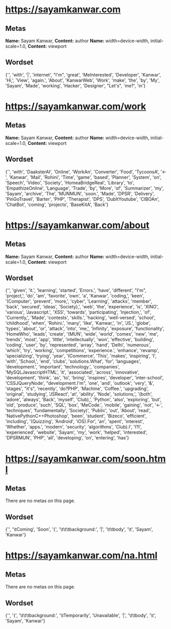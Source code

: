 # https://sayamkanwar.com

## Metas

**Name:** Sayam Kanwar, **Content:** author
**Name:** width=device-width, initial-scale=1.0, **Content:** viewport


## Wordset

{'', 'with', '|', 'internet', "I'm", 'great', 'MeInterested', 'Developer', 'Kanwar', 'Hi,', 'View', 'again.', 'About', 'KanwarWeb', 'Work', 'make', 'the', 'by', 'My', 'Sayam', 'Made', 'working', 'Hacker', 'Designer', "Let's", 'me?', 'in'}


# https://sayamkanwar.com/work

## Metas

**Name:** Sayam Kanwar, **Content:** author
**Name:** width=device-width, initial-scale=1.0, **Content:** viewport


## Wordset

{'', 'with', 'DaaksterAI', 'Online', 'WorkAn', 'Converter', 'Food', 'TycoonsA', '<-', 'Kanwar', 'Mail', 'Rohini', 'Time', 'game', 'based', 'Planner', 'System', 'on', 'Speech', 'Video', 'Society', 'HomeaBridgeReal', 'Library', 'to', 'EmpathizeOnline', 'Language', 'Trade', 'by', 'More', 'of', 'Summarizer', 'my', 'Sayam', 'archive', 'The', 'MUNMUN', 'soon.', 'Made', 'DPSR', 'Delivery', 'PinGoTravel', 'Barter', 'PHP', 'Therapist', 'DPS', 'DubItYoutube', 'CIBOAn', 'ChatBot', 'coming', 'projects', 'BaseKitA', 'Back'}


# https://sayamkanwar.com/about

## Metas

**Name:** Sayam Kanwar, **Content:** author
**Name:** width=device-width, initial-scale=1.0, **Content:** viewport


## Wordset

{'', 'given', 'it.', 'learning', 'started', 'Errors.', 'have', 'different', "I'm", 'project,', 'do', 'am', 'favorite', 'own', 'a', 'Kanwar', 'coding,', 'keen', '(Computer', 'prevent', 'more,', 'cyber', 'Learning', 'attacks', 'member', 'back', 'secured', 'ideas', 'Society),', 'web', 'the', 'experience', 'is', 'XINO', 'various', 'Javascript.', 'XSS', 'towards', 'participating', 'Injection,', 'of', 'Currently,', 'Made', 'contests', 'skills.', 'hacking', 'well-versed', 'school', 'childhood', 'when', 'Rohini.', 'many', 'like', 'Kanwar,', 'in', 'JS.', 'globe', 'types', 'about', 'or', 'attack', 'into', 'me,', 'Infinity', 'exposure', 'functionality', 'HomeWho', 'leads', 'create', '(MUN', 'wide', 'world', 'comes', 'new', 'me', 'trends', 'most', 'app', 'little', 'intellectually', 'won', 'effective', 'building', 'coding', 'user', 'by', 'represented', 'array', 'hand', 'Delhi', 'numerous', 'which', 'try', 'working', 'competitions', 'experience.', 'enhance', 'revamp', 'specializing', 'trying', 'year', '(Commerce', 'This', 'makes', 'inspiring', 'I', 'with', 'School,', 'end', 'clubs', 'solutions.What', 'for', 'languages', 'development.', 'important', 'technology.', 'companies', 'MySQLJavascriptHTML', 'it', 'associated', 'across', 'innovative', 'development', 'think', 'as', 'to', 'bring', 'inspires', 'developer', 'inter-school', 'CSSJQueryNode', "development.I'm", 'one', 'and', 'outlook', 'very', '&', 'stages', "it's", 'recently', 'do?PHP', 'Machine', 'Coffee.', 'upgrading', 'original', 'studying', 'JSReact', 'at', 'ability', 'Node', 'solutions,', '(both', 'adore', 'always', 'Back', 'myself', 'Club),', 'Python', 'also', 'exploring', 'but', 'old', 'produce', 'such', 'SQL', 'box', 'MeCode.', 'mobile', 'gaining', 'not', '<-', 'techniques', 'fundamentally', 'Society)', 'Public', 'out', 'About', 'read', 'NativePythonC++Photoshop', 'been', 'student', 'Bizeco', 'efficient', 'including', '(Quizzing', 'Android', 'iOS).For', 'an', 'spent', 'interest', 'Whether', 'apps.', 'modern', 'security', 'algorithms', 'Club).I', 'I?I', 'experienced', 'website', 'Sayam', 'my', 'work', 'helped', 'interested', 'DPSRMUN', 'PHP', 'all', 'developing', 'on', 'entering', 'has'}


# https://sayamkanwar.com/soon.html

## Metas

There are no metas on this page.

## Wordset

{'', '\tComing', 'Soon', '{', '\t\t\tbackground:', '|', '\t\tbody', '\t', 'Sayam', 'Kanwar'}


# https://sayamkanwar.com/na.html

## Metas

There are no metas on this page.

## Wordset

{'', '{', '\t\t\tbackground:', '\tTemporarily', 'Unavailable', '|', '\t\tbody', '\t', 'Sayam', 'Kanwar'}


